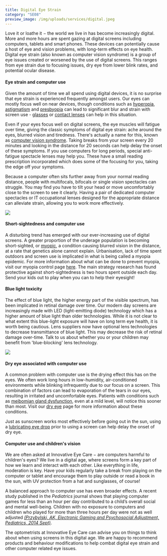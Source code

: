 ```yaml
---
title: Digital Eye Strain
category: "SE08"
preview_image: /img/uploads/services/digital.jpeg
---
```

<div class="employee-heading">
<p>Love it or loathe it − the world we live in has become increasingly digital. More and more hours are spent gazing at digital screens including computers, tablets and smart phones. These devices can potentially cause a host of eye and vision problems, with long-term effects on eye health. Digital eye strain (also known as computer vision syndrome) is a group of eye issues created or worsened by the use of digital screens. This ranges from eye strain due to focusing issues, dry eye from lower blink rates, and potential ocular disease.</p>
</div>

#### Eye strain and computer use

Given the amount of time we all spend using digital devices, it is no surprise that eye strain is experienced frequently amongst users. Our eyes can mostly focus well on near devices, though conditions such as [hyperopia](/what-we-do/hyperopia), [astigmatism](/what-we-do/astigmatism) and [presbyopia](/what-we-do/presbyopia) can lead to significant blur and strain with screen use - [glasses](/what-we-do/glasses) or [contact lenses](/what-we-do/contact-lenses) can help in this situation. 

Even if your eyes focus well on digital screens, the eye muscles will fatigue over time, giving the classic symptoms of digital eye strain: ache around the eyes, blurred vision and tiredness. There's actually a name for this, known as [computer vision syndrome](https://www.innovativeeyecare.com.au/blog/looking-after-your-eyes-while-working-from-home). Taking breaks from your screen every 20 minutes and looking in the distance for 20 seconds can help delay the onset of these symptoms. If you use computers for long periods, special anti-fatigue spectacle lenses may help you. These have a small reading prescription incorporated which does some of the focusing for you, taking the edge off your symptoms.

Because a computer often sits further away from your normal reading distance, people with multifocals, bifocals or single vision spectacles can struggle. You may find you have to tilt your head or move uncomfortably close to the screen to see it clearly. Having a pair of dedicated computer spectacles or IT occupational lenses designed for the appropriate distance can alleviate strain, allowing you to work more effectively.

![](/img/uploads/digital-eye-strain-1.jpeg)

#### Short-sightedness and computer use

A disturbing trend has emerged with our ever-increasing use of digital screens. A greater proportion of the underage population is becoming short-sighted, or [myopic](/what-we-do/myopia), a condition causing blurred vision in the distance, at a rate that genetics alone cannot explain. Urbanisation, lack of time spent outdoors and screen use is implicated in what is being called a myopia epidemic. For more information about what can be done to prevent myopia, visit our myopia control page [here](https://innovativeeyecare.com.au/what-we-do/myopia-control). The main strategy research has found protective against short-sightedness is two hours spent outside each day. Send your kids out to play when you can to help their eyesight! 

#### Blue light toxicity

The effect of blue light, the higher energy part of the visible spectrum, has been implicated in retinal damage over time. Our modern day screens are increasingly made with LED (light-emitting diode) technology which has a higher amount of blue light than older technologies. While it is not clear to what extent this blue-light exposure will have on long term eye health, it is worth being cautious. Lens suppliers now have optional lens technologies to decrease transmittance of blue light. This may decrease the risk of retinal damage over-time. Talk to us about whether you or your children may benefit from 'blue-blocking' lens technology.

![](/img/uploads/digital-eye-strain-2.jpeg)

#### Dry eye associated with computer use

A common problem with computer use is the drying effect this has on the eyes. We often work long hours in low-humidity, air-conditioned environments while blinking infrequently due to our focus on a screen. This combination of factors can lead to evaporation of the tears in our eyes, resulting in irritated and uncomfortable eyes. Patients with conditions such as [meibomian gland dysfunction](/what-we-do/meibomian-gland-dysfunction), even at a mild level, will notice this sooner than most. Visit our [dry eye](/what-we-do/dry-eye-disease) page for more information about these conditions.

Just as sunscreen works most effectively before going out in the sun, using a [lubricating eye drop](http://eyesolutions.com.au/collections/dry-eye-treatments) prior to using a screen can help delay the onset of dry eye.

#### Computer use and children's vision

We are often asked at Innovative Eye Care − are computers harmful to children's eyes? We live in a digital age, where screens form a key part of how we learn and interact with each other. Like everything in life, moderation is key. Have your kids regularly take a break from playing on the computer or tablet and encourage them to play outside or read a book in the sun, with UV protection from a hat and sunglasses, of course! 

A balanced approach to computer use has even broader effects. A recent study published in the *Pediatrics* journal shows that playing computer games for less than an hour per day contributed to a child’s overall social and mental well-being. Children with no exposure to computers and children who played for more than three hours per day were not as well adjusted *[(Przybylski, AK, Electronic Gaming and Psychosocial Adjustment, Pediatrics, 2014 Sept)](http://pediatrics.aappublications.org/content/early/2014/07/29/peds.2013-4021)*.

The optometrists at Innovative Eye Care can advise you on things to think about when using screens in this digital age. We are happy to recommend products and behaviour modifications to help combat digital eye strain and other computer related eye issues.